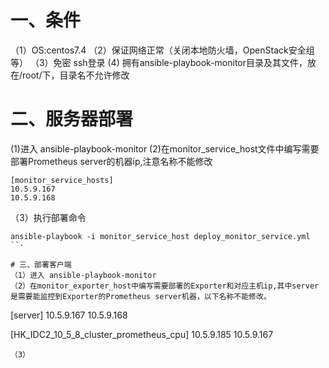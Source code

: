 # 一、条件
（1）OS:centos7.4
（2）保证网络正常（关闭本地防火墙，OpenStack安全组等）
（3）免密 ssh登录
 (4) 拥有ansible-playbook-monitor目录及其文件，放在/root/下，目录名不允许修改

# 二、服务器部署
(1)进入 ansible-playbook-monitor
(2)在monitor_service_host文件中编写需要部署Prometheus server的机器ip,注意名称不能修改
```
[monitor_service_hosts]
10.5.9.167
10.5.9.168
```
（3）执行部署命令
```
ansible-playbook -i monitor_service_host deploy_monitor_service.yml
``·

# 三、部署客户端
（1）进入 ansible-playbook-monitor
（2）在monitor_exporter_host中编写需要部署的Exporter和对应主机ip,其中server是需要能监控到Exporter的Prometheus server机器，以下名称不能修改。
```
[server]
10.5.9.167
10.5.9.168

[HK_IDC2_10_5_8_cluster_prometheus_cpu]
10.5.9.185
10.5.9.167
```
（3）
